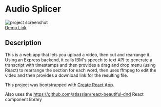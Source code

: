 # Audio Splicer
![project screenshot](https://user-images.githubusercontent.com/48658337/125023284-60fbca00-e033-11eb-8e89-f65a8b50d77a.jpg)
<br>[Demo Link](https://ericpedley.github.io/audio-splicer/)
## Description
  This is a web app that lets you upload a video, then cut and rearrange it. Using an Express backend, it calls IBM's speech to text API to generate a transcript with timestamps and then provides a drag and drop menu (using React) to rearrange the section for each word, then uses ffmpeg to edit the video and then provides a download link for the resulting file.

  This project was bootstrapped with [Create React App](https://github.com/facebook/create-react-app).

  Also uses the https://github.com/atlassian/react-beautiful-dnd React component library
